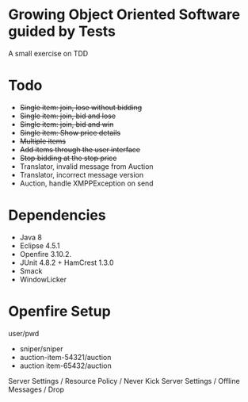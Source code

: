 # Growing Object Oriented Software guided by Tests

A small exercise on TDD

# Todo

- ~~Single item: join, lose without bidding~~
- ~~Single item: join, bid and lose~~
- ~~Single item: join, bid and win~~
- ~~Single item: Show price details~~
- ~~Multiple items~~
- ~~Add items through the user interface~~
- ~~Stop bidding at the stop price~~
- Translator, invalid message from Auction
- Translator, incorrect message version
- Auction, handle XMPPException on send

Dependencies
============

- Java 8
- Eclipse 4.5.1
- Openfire 3.10.2.
- JUnit 4.8.2 + HamCrest 1.3.0
- Smack
- WindowLicker

Openfire Setup
==============

user/pwd
  - sniper/sniper
  - auction-item-54321/auction
  - auction item-65432/auction

Server Settings / Resource Policy / Never Kick
Server Settings / Offline Messages / Drop
